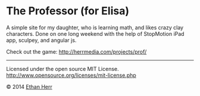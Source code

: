 The Professor (for Elisa)
====================

A simple site for my daughter, who is learning math, and likes crazy clay characters.
Done on one long weekend with the help of StopMotion iPad app, sculpey, and angular js.

Check out the game: http://herrmedia.com/projects/prof/
- - -
Licensed under the open source MIT License.
http://www.opensource.org/licenses/mit-license.php

&copy; 2014 [Ethan Herr](http://www.herrmedia.com)
